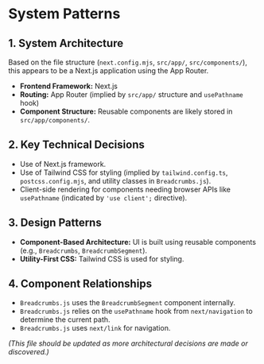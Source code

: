 # System Patterns

## 1. System Architecture

Based on the file structure (`next.config.mjs`, `src/app/`, `src/components/`), this appears to be a Next.js application using the App Router.

- **Frontend Framework:** Next.js
- **Routing:** App Router (implied by `src/app/` structure and `usePathname` hook)
- **Component Structure:** Reusable components are likely stored in `src/app/components/`.

## 2. Key Technical Decisions

- Use of Next.js framework.
- Use of Tailwind CSS for styling (implied by `tailwind.config.ts`, `postcss.config.mjs`, and utility classes in `Breadcrumbs.js`).
- Client-side rendering for components needing browser APIs like `usePathname` (indicated by `'use client';` directive).

## 3. Design Patterns

- **Component-Based Architecture:** UI is built using reusable components (e.g., `Breadcrumbs`, `BreadcrumbSegment`).
- **Utility-First CSS:** Tailwind CSS is used for styling.

## 4. Component Relationships

- `Breadcrumbs.js` uses the `BreadcrumbSegment` component internally.
- `Breadcrumbs.js` relies on the `usePathname` hook from `next/navigation` to determine the current path.
- `Breadcrumbs.js` uses `next/link` for navigation.

*(This file should be updated as more architectural decisions are made or discovered.)*
